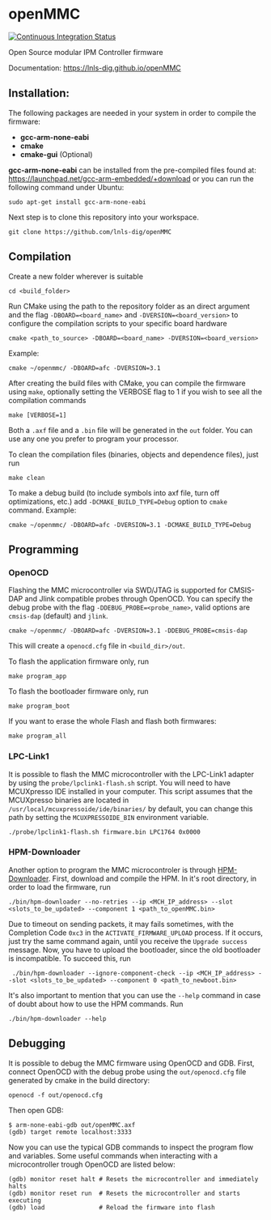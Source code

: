 # openMMC

[![Continuous Integration Status](https://github.com/lnls-dig/openMMC/actions/workflows/build.yml/badge.svg)](https://github.com/lnls-dig/openMMC/actions)

Open Source modular IPM Controller firmware

Documentation: https://lnls-dig.github.io/openMMC

## Installation:
The following packages are needed in your system in order to compile the firmware:
- **gcc-arm-none-eabi**
- **cmake**
- **cmake-gui** (Optional)

**gcc-arm-none-eabi** can be installed from the pre-compiled files found at: https://launchpad.net/gcc-arm-embedded/+download
or you can run the following command under Ubuntu:

    sudo apt-get install gcc-arm-none-eabi

Next step is to clone this repository into your workspace.

	git clone https://github.com/lnls-dig/openMMC

## Compilation

Create a new folder wherever is suitable

	cd <build_folder>

Run CMake using the path to the repository folder as an direct argument and the flag `-DBOARD=<board_name>` and `-DVERSION=<board_version>` to configure the compilation scripts to your specific board hardware

	cmake <path_to_source> -DBOARD=<board_name> -DVERSION=<board_version>

Example:

	cmake ~/openmmc/ -DBOARD=afc -DVERSION=3.1

After creating the build files with CMake, you can compile the firmware using `make`, optionally setting the VERBOSE flag to 1 if you wish to see all the compilation commands

	make [VERBOSE=1]

Both a `.axf` file and a `.bin` file will be generated in the `out` folder. You can use any one you prefer to program your processor.

To clean the compilation files (binaries, objects and dependence files), just run

    make clean

To make a debug build (to include symbols into axf file, turn off optimizations, etc.) add `-DCMAKE_BUILD_TYPE=Debug` option to `cmake` command. Example:

	cmake ~/openmmc/ -DBOARD=afc -DVERSION=3.1 -DCMAKE_BUILD_TYPE=Debug

## Programming

### OpenOCD
Flashing the MMC microcontroller via SWD/JTAG is supported for CMSIS-DAP and Jlink compatible probes through OpenOCD. You can specify the debug probe with the flag `-DDEBUG_PROBE=<probe_name>`, valid options are `cmsis-dap` (default) and `jlink`.

	cmake ~/openmmc/ -DBOARD=afc -DVERSION=3.1 -DDEBUG_PROBE=cmsis-dap

This will create a `openocd.cfg` file in `<build_dir>/out`.

To flash the application firmware only, run

    make program_app

To flash the bootloader firmware only, run

	make program_boot

If you want to erase the whole Flash and flash both firmwares:

	make program_all

### LPC-Link1
It is possible to flash the MMC microcontroller with the LPC-Link1 adapter by using the `probe/lpclink1-flash.sh` script. You will need to have MCUXpresso IDE installed in your computer. This script assumes that the MCUXpresso binaries are located in `/usr/local/mcuxpressoide/ide/binaries/` by default, you can change this path by setting the `MCUXPRESSOIDE_BIN` environment variable.

	./probe/lpclink1-flash.sh firmware.bin LPC1764 0x0000

### HPM-Downloader
Another option to program the MMC microcontroler is through [HPM-Downloader](https://github.com/lnls-dig/hpm-downloader).
First, download and compile the HPM. In it's root directory, in order to load the firmware, run

	./bin/hpm-downloader --no-retries --ip <MCH_IP_address> --slot <slots_to_be_updated> --component 1 <path_to_openMMC.bin>

Due to timeout on sending packets, it may fails sometimes, with the Completion Code `0xc3` in the `ACTIVATE_FIRMWARE_UPLOAD` process. If it occurs, just try the same command again, until you receive the `Upgrade success` message.
Now, you have to upload the bootloader, since the old bootloader is incompatible. To succeed this, run

	 ./bin/hpm-downloader --ignore-component-check --ip <MCH_IP_address> --slot <slots_to_be_updated> --component 0 <path_to_newboot.bin>

It's also important to mention that you can use the `--help` command in case of doubt about how to use the HPM commands. Run 

	./bin/hpm-downloader --help

## Debugging
It is possible to debug the MMC firmware using OpenOCD and GDB. First, connect OpenOCD with the debug probe using the `out/openocd.cfg` file generated by cmake in the build directory:

	openocd -f out/openocd.cfg

Then open GDB:

	$ arm-none-eabi-gdb out/openMMC.axf
	(gdb) target remote localhost:3333

Now you can use the typical GDB commands to inspect the program flow and variables. Some useful commands when interacting with a microcontroller trough OpenOCD are listed below: 

	(gdb) monitor reset halt # Resets the microcontroller and immediately halts
	(gdb) monitor reset run  # Resets the microcontroller and starts executing
	(gdb) load               # Reload the firmware into flash

